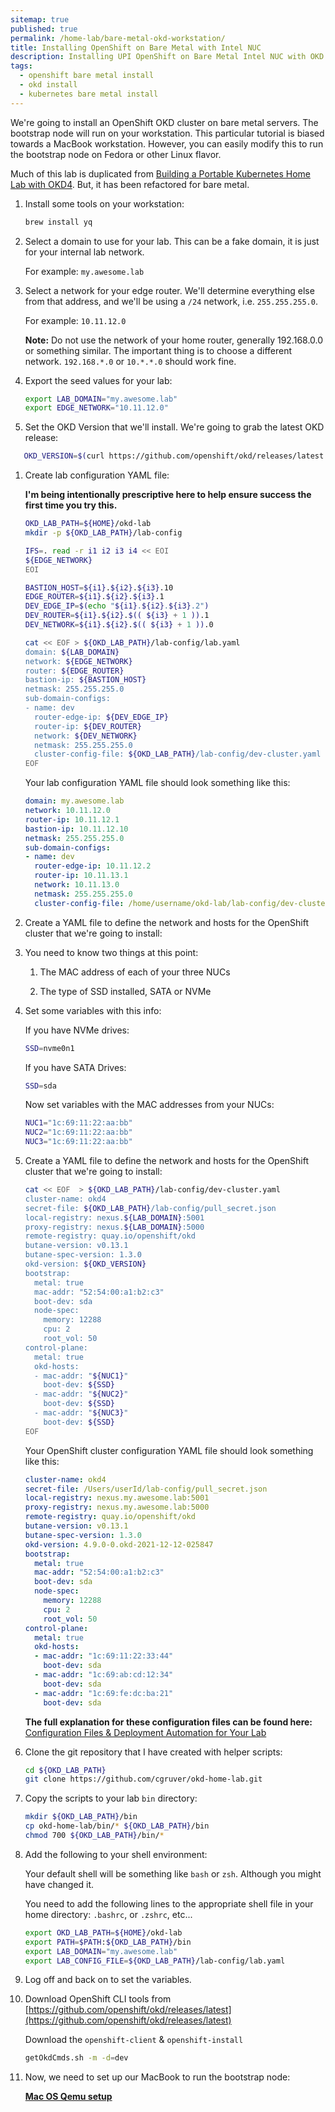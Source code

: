 ```yaml
---
sitemap: true
published: true
permalink: /home-lab/bare-metal-okd-workstation/
title: Installing OpenShift on Bare Metal with Intel NUC
description: Installing UPI OpenShift on Bare Metal Intel NUC with OKD
tags:
  - openshift bare metal install
  - okd install
  - kubernetes bare metal install
---
```

We're going to install an OpenShift OKD cluster on bare metal servers.  The bootstrap node will run on your workstation.  This particular tutorial is biased towards a MacBook workstation.  However, you can easily modify this to run the bootstrap node on Fedora or other Linux flavor.

Much of this lab is duplicated from [Building a Portable Kubernetes Home Lab with OKD4](/home-lab/lab-intro/).  But, it has been refactored for bare metal.

1. Install some tools on your workstation:

   ```bash
   brew install yq
   ```

1. Select a domain to use for your lab.  This can be a fake domain, it is just for your internal lab network.

   For example: `my.awesome.lab`

1. Select a network for your edge router.  We'll determine everything else from that address, and we'll be using a `/24` network, i.e. `255.255.255.0`.

   For example: `10.11.12.0`

   __Note:__ Do not use the network of your home router, generally 192.168.0.0 or something similar.  The important thing is to choose a different network.  `192.168.*.0` or `10.*.*.0` should work fine.

1. Export the seed values for your lab:

   ```bash
   export LAB_DOMAIN="my.awesome.lab"
   export EDGE_NETWORK="10.11.12.0"
   ```

1. Set the OKD Version that we'll install.  We're going to grab the latest OKD release:

```bash
   OKD_VERSION=$(curl https://github.com/openshift/okd/releases/latest | cut -d"/" -f8 | cut -d\" -f1)
   ```

1. Create lab configuration YAML file:

   __I'm being intentionally prescriptive here to help ensure success the first time you try this.__

   ```bash
   OKD_LAB_PATH=${HOME}/okd-lab
   mkdir -p ${OKD_LAB_PATH}/lab-config
   
   IFS=. read -r i1 i2 i3 i4 << EOI
   ${EDGE_NETWORK}
   EOI

   BASTION_HOST=${i1}.${i2}.${i3}.10
   EDGE_ROUTER=${i1}.${i2}.${i3}.1
   DEV_EDGE_IP=$(echo "${i1}.${i2}.${i3}.2")
   DEV_ROUTER=${i1}.${i2}.$(( ${i3} + 1 )).1
   DEV_NETWORK=${i1}.${i2}.$(( ${i3} + 1 )).0

   cat << EOF > ${OKD_LAB_PATH}/lab-config/lab.yaml
   domain: ${LAB_DOMAIN}
   network: ${EDGE_NETWORK}
   router: ${EDGE_ROUTER}
   bastion-ip: ${BASTION_HOST}
   netmask: 255.255.255.0
   sub-domain-configs:
   - name: dev
     router-edge-ip: ${DEV_EDGE_IP}
     router-ip: ${DEV_ROUTER}
     network: ${DEV_NETWORK}
     netmask: 255.255.255.0
     cluster-config-file: ${OKD_LAB_PATH}/lab-config/dev-cluster.yaml
   EOF
   ```

   Your lab configuration YAML file should look something like this:

   ```yaml
   domain: my.awesome.lab
   network: 10.11.12.0
   router-ip: 10.11.12.1
   bastion-ip: 10.11.12.10
   netmask: 255.255.255.0
   sub-domain-configs:
   - name: dev
     router-edge-ip: 10.11.12.2
     router-ip: 10.11.13.1
     network: 10.11.13.0
     netmask: 255.255.255.0
     cluster-config-file: /home/username/okd-lab/lab-config/dev-cluster.yaml
   ```

1. Create a YAML file to define the network and hosts for the OpenShift cluster that we're going to install:

1. You need to know two things at this point:

   1. The MAC address of each of your three NUCs

   1. The type of SSD installed, SATA or NVMe

1. Set some variables with this info:

   If you have NVMe drives:

   ```bash
   SSD=nvme0n1
   ```

   If you have SATA Drives:

   ```bash
   SSD=sda
   ```

   Now set variables with the MAC addresses from your NUCs:

   ```bash
   NUC1="1c:69:11:22:aa:bb"
   NUC2="1c:69:11:22:aa:bb"
   NUC3="1c:69:11:22:aa:bb"
   ```

1. Create a YAML file to define the network and hosts for the OpenShift cluster that we're going to install:

   ```bash
   cat << EOF  > ${OKD_LAB_PATH}/lab-config/dev-cluster.yaml
   cluster-name: okd4
   secret-file: ${OKD_LAB_PATH}/lab-config/pull_secret.json
   local-registry: nexus.${LAB_DOMAIN}:5001
   proxy-registry: nexus.${LAB_DOMAIN}:5000
   remote-registry: quay.io/openshift/okd
   butane-version: v0.13.1
   butane-spec-version: 1.3.0
   okd-version: ${OKD_VERSION}
   bootstrap:
     metal: true
     mac-addr: "52:54:00:a1:b2:c3"
     boot-dev: sda
     node-spec:
       memory: 12288
       cpu: 2
       root_vol: 50
   control-plane:
     metal: true
     okd-hosts:
     - mac-addr: "${NUC1}"
       boot-dev: ${SSD}
     - mac-addr: "${NUC2}"
       boot-dev: ${SSD}
     - mac-addr: "${NUC3}"
       boot-dev: ${SSD}
   EOF
   ```

   Your OpenShift cluster configuration YAML file should look something like this:

   ```yaml
   cluster-name: okd4
   secret-file: /Users/userId/lab-config/pull_secret.json
   local-registry: nexus.my.awesome.lab:5001
   proxy-registry: nexus.my.awesome.lab:5000
   remote-registry: quay.io/openshift/okd
   butane-version: v0.13.1
   butane-spec-version: 1.3.0
   okd-version: 4.9.0-0.okd-2021-12-12-025847
   bootstrap:
     metal: true
     mac-addr: "52:54:00:a1:b2:c3"
     boot-dev: sda
     node-spec:
       memory: 12288
       cpu: 2
       root_vol: 50
   control-plane:
     metal: true
     okd-hosts:
     - mac-addr: "1c:69:11:22:33:44"
       boot-dev: sda
     - mac-addr: "1c:69:ab:cd:12:34"
       boot-dev: sda
     - mac-addr: "1c:69:fe:dc:ba:21"
       boot-dev: sda
   ```

   __The full explanation for these configuration files can be found here:__ [Configuration Files & Deployment Automation for Your Lab](/home-lab/configuration/)

1. Clone the git repository that I have created with helper scripts:

   ```bash
   cd ${OKD_LAB_PATH}
   git clone https://github.com/cgruver/okd-home-lab.git
   ```

1. Copy the scripts to your lab `bin` directory:

   ```bash
   mkdir ${OKD_LAB_PATH}/bin
   cp okd-home-lab/bin/* ${OKD_LAB_PATH}/bin
   chmod 700 ${OKD_LAB_PATH}/bin/*
   ```

1. Add the following to your shell environment:

   Your default shell will be something like `bash` or `zsh`.  Although you might have changed it.

   You need to add the following lines to the appropriate shell file in your home directory: `.bashrc`, or `.zshrc`, etc...

   ```bash
   export OKD_LAB_PATH=${HOME}/okd-lab
   export PATH=$PATH:${OKD_LAB_PATH}/bin
   export LAB_DOMAIN="my.awesome.lab"
   export LAB_CONFIG_FILE=${OKD_LAB_PATH}/lab-config/lab.yaml
   ```

1. Log off and back on to set the variables.

1. Download OpenShift CLI tools from [https://github.com/openshift/okd/releases/latest](https://github.com/openshift/okd/releases/latest)

   Download the `openshift-client` & `openshift-install`

   ```bash
   getOkdCmds.sh -m -d=dev
   ```

1. Now, we need to set up our MacBook to run the bootstrap node:

   __[Mac OS Qemu setup](/home-lab/bare-metal-bootstrap/)__
